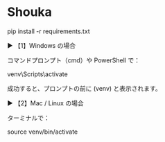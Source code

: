 # Shouka
pip install -r requirements.txt

▶️ 【1】Windows の場合

コマンドプロンプト（cmd）や PowerShell で：

venv\Scripts\activate


成功すると、プロンプトの前に (venv) と表示されます。


▶️ 【2】Mac / Linux の場合

ターミナルで：

source venv/bin/activate